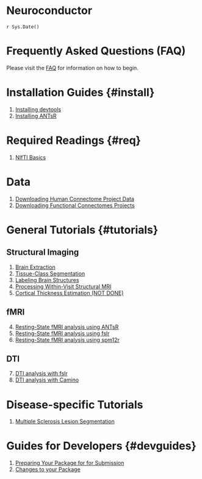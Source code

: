 # Neuroconductor
`r Sys.Date()`  

# Frequently Asked Questions (FAQ)

Please visit the [FAQ](faq/index.html) for information on how to begin.

# Installation Guides {#install}

1. [Installing devtools](installing_devtools/index.html)
2. [Installing ANTsR](installing_ANTsR/index.html)

# Required Readings {#req}

1. [NIfTI Basics](nifti_basics/index.html)

# Data
1. [Downloading Human Connectome Project Data](neurohcp/index.html)
1. [Downloading Functional Connectomes Projects](fcp_indi/index.html)

# General Tutorials {#tutorials}

## Structural Imaging

1. [Brain Extraction](brain_extraction/index.html)
2. [Tissue-Class Segmentation](tissue_class_segmentation/index.html)
3. [Labeling Brain Structures](label_image/index.html)
6. [Processing Within-Visit Structural MRI](preprocess_mri_within/index.html)
9. [Cortical Thickness Estimation (NOT DONE)](cortical_thickness/index.html)

## fMRI 

4. [Resting-State fMRI analysis using ANTsR](fmri_analysis_ANTsR/index.html)
5. [Resting-State fMRI analysis using fslr](fmri_analysis_fslr/index.html)
5. [Resting-State fMRI analysis using spm12r](fmri_analysis_spm12r/index.html)

## DTI
7. [DTI analysis with fslr](DTI_analysis_fslr/index.html)
8. [DTI analysis with Camino](DTI_analysis_rcamino/index.html)

# Disease-specific Tutorials

1. [Multiple Sclerosis Lesion Segmentation](ms_lesion/index.html)


# Guides for Developers {#devguides}

1. [Preparing Your Package for for Submission](getting_ready_for_submission/index.html)
2. [Changes to your Package](continuous_integration/index.html)
